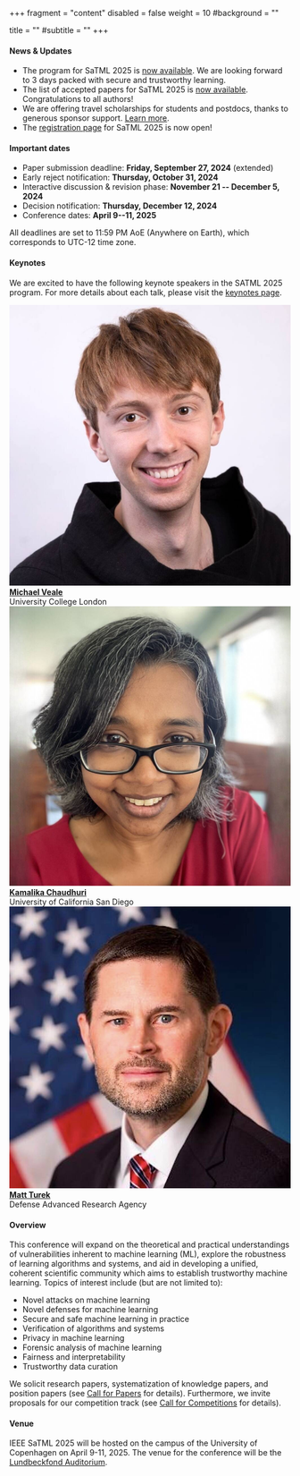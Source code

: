+++
fragment = "content"
disabled = false
weight = 10
#background = ""

title = ""
#subtitle = ""
+++

#### News & Updates

- The program for SaTML 2025 is <a href="program">now available</a>. We are looking forward to 3 days packed with secure and trustworthy learning.
- The list of accepted papers for SaTML 2025 is <a href="accepted-papers">now available</a>. Congratulations to all authors!
- We are offering travel scholarships for students and postdocs, thanks to generous sponsor support. <a href="scholarships">Learn more</a>.
- The <a href="https://eventsignup.ku.dk/ieeesatml2025/conference">registration page</a> for SaTML 2025 is now open! 

#### Important dates
  * Paper submission deadline: **Friday, September 27, 2024** (extended)
  * Early reject notification: **Thursday, October 31, 2024**
  * Interactive discussion & revision phase: **November 21 -- December 5, 2024**
  * Decision notification: **Thursday, December 12, 2024**
  * Conference dates: **April 9--11, 2025**

All deadlines are set to 11:59 PM AoE (Anywhere on Earth), which corresponds to UTC-12 time zone.

#### Keynotes

We are excited to have the following keynote speakers in the SATML 2025 program. For more details about each talk, please visit the <a href="keynotes">keynotes page</a>.

<div class="row keynotes">
  <div class="col-md-4 text-center">
    <img src="images/2025/michael.jpg">
    <br><a href="keynotes/#keynote1"><b>Michael Veale</b></a>
    <br>University College London
  </div>
  <div class="col-md-4 text-center">
    <img src="images/2025/kamalika2.jpg">
    <br><a href="keynotes/#keynote2"><b>Kamalika Chaudhuri</b></a>
    <br>University of California San Diego
  </div>
  <div class="col-md-4 text-center">
    <img src="images/2025/matt.jpg">    
    <br><a href="keynotes/#keynote3"><b>Matt Turek</b></a>
    <br>Defense Advanced Research Agency
  </div>
</div>

#### Overview
This conference will expand on the theoretical and practical understandings of vulnerabilities inherent to machine learning (ML), explore the robustness of learning algorithms and systems, and aid in developing a unified, coherent scientific community which aims to establish trustworthy machine learning. Topics of interest include (but are not limited to):

* Novel attacks on machine learning
* Novel defenses for machine learning
* Secure and safe machine learning in practice
* Verification of algorithms and systems
* Privacy in machine learning
* Forensic analysis of machine learning
* Fairness and interpretability
* Trustworthy data curation

We solicit research papers, systematization of knowledge papers, and position
papers (see [Call for Papers](/participate-cfp) for details). Furthermore, we invite proposals for our competition track (see [Call for Competitions](/participate-cfc) for details).

#### Venue
IEEE SaTML 2025 will be hosted on the campus of the University of Copenhagen on April
9-11, 2025. The venue for the conference will be the <a
href="https://www.biocenter.ku.dk/english/auditorium/"
target="_blank">Lundbeckfond Auditorium</a>.
